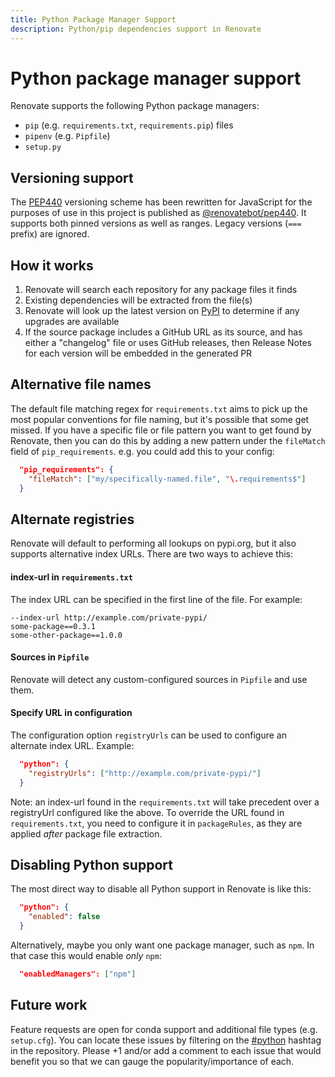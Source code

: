 ```yaml
---
title: Python Package Manager Support
description: Python/pip dependencies support in Renovate
---
```


# Python package manager support

Renovate supports the following Python package managers:

- `pip` (e.g. `requirements.txt`, `requirements.pip`) files
- `pipenv` (e.g. `Pipfile`)
- `setup.py`

## Versioning support

The [PEP440](https://www.python.org/dev/peps/pep-0440/) versioning scheme has been rewritten for JavaScript for the purposes of use in this project is published as [@renovatebot/pep440](https://github.com/renovatebot/pep440).
It supports both pinned versions as well as ranges. Legacy versions (`===` prefix) are ignored.

## How it works

1. Renovate will search each repository for any package files it finds
2. Existing dependencies will be extracted from the file(s)
3. Renovate will look up the latest version on [PyPI](https://pypi.org/) to determine if any upgrades are available
4. If the source package includes a GitHub URL as its source, and has either a "changelog" file or uses GitHub releases, then Release Notes for each version will be embedded in the generated PR

## Alternative file names

The default file matching regex for `requirements.txt` aims to pick up the most popular conventions for file naming, but it's possible that some get missed.
If you have a specific file or file pattern you want to get found by Renovate, then you can do this by adding a new pattern under the `fileMatch` field of `pip_requirements`.
e.g. you could add this to your config:

```json
  "pip_requirements": {
    "fileMatch": ["my/specifically-named.file", "\.requirements$"]
  }
```

## Alternate registries

Renovate will default to performing all lookups on pypi.org, but it also supports alternative index URLs.
There are two ways to achieve this:

#### index-url in `requirements.txt`

The index URL can be specified in the first line of the file.
For example:

```
--index-url http://example.com/private-pypi/
some-package==0.3.1
some-other-package==1.0.0
```

#### Sources in `Pipfile`

Renovate will detect any custom-configured sources in `Pipfile` and use them.

#### Specify URL in configuration

The configuration option `registryUrls` can be used to configure an alternate index URL.
Example:

```json
  "python": {
    "registryUrls": ["http://example.com/private-pypi/"]
  }
```

Note: an index-url found in the `requirements.txt` will take precedent over a registryUrl configured like the above.
To override the URL found in `requirements.txt`, you need to configure it in `packageRules`, as they are applied _after_ package file extraction.

## Disabling Python support

The most direct way to disable all Python support in Renovate is like this:

```json
  "python": {
    "enabled": false
  }
```

Alternatively, maybe you only want one package manager, such as `npm`.
In that case this would enable _only_ `npm`:

```json
  "enabledManagers": ["npm"]
```

## Future work

Feature requests are open for conda support and additional file types (e.g. `setup.cfg`).
You can locate these issues by filtering on the [#python](https://github.com/renovatebot/renovate/issues?q=is%3Aissue+is%3Aopen+sort%3Aupdated-desc+label%3A%23python) hashtag in the repository.
Please +1 and/or add a comment to each issue that would benefit you so that we can gauge the popularity/importance of each.
